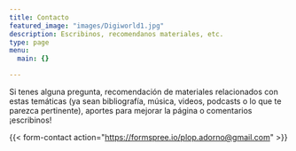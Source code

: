 ```yaml
---
title: Contacto
featured_image: "images/Digiworld1.jpg"
description: Escribinos, recomendanos materiales, etc.
type: page
menu:
  main: {}

---
```


Si tenes alguna pregunta, recomendación de materiales relacionados con estas temáticas (ya sean bibliografía, música, videos, podcasts o lo que te parezca pertinente), aportes para mejorar la página o comentarios ¡escribinos!

{{< form-contact action="https://formspree.io/plop.adorno@gmail.com"  >}}
